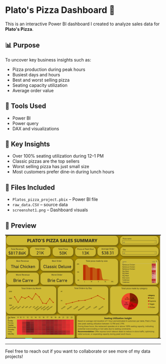 # Plato's Pizza Dashboard 🍕

This is an interactive Power BI dashboard I created to analyze sales data for **Plato's Pizza**.

## 📊 Purpose

To uncover key business insights such as:
- Pizza production during peak hours
- Busiest days and hours
- Best and worst selling pizza
- Seating capacity utilization
- Average order value

## 🔧 Tools Used

- Power BI
- Power query
- DAX and visualizations

## 🧠 Key Insights

- Over 100% seating utilization during 12–1 PM
- Classic pizzas are the top sellers
- Worst selling pizza has just small size
- Most customers prefer dine-in during lunch hours

## 📁 Files Included

- `Platos_pizza_project.pbix` – Power BI file
- `raw_data.CSV` – source data
- `screenshot1.png` – Dashboard visuals

## 📸 Preview

![Dashboard Screenshot](Screenshot%202025-06-30%20144037.png)



---

Feel free to reach out if you want to collaborate or see more of my data projects!

